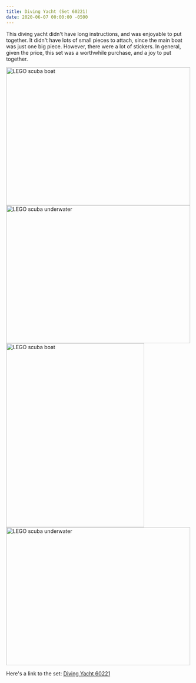 ```yaml
---
title: Diving Yacht (Set 60221)
date: 2020-06-07 00:00:00 -0500
---
```


This diving yacht didn't have long instructions, and was enjoyable to put together. It didn't have lots of small pieces to attach, since the main boat was just one big piece. However, there were a lot of stickers. In general, given the price, this set was a worthwhile purchase, and a joy to put together.

<div class="text-center">
  <a data-flickr-embed="true" href="https://www.flickr.com/photos/184539266@N08/49977811291/in/album-72157714494860177/" title="LEGO scuba boat"><img class="my-image" src="https://live.staticflickr.com/65535/49977811291_21ef030e3c.jpg" width="500" height="375" alt="LEGO scuba boat"></a>
  <a data-flickr-embed="true" href="https://www.flickr.com/photos/184539266@N08/49978073062/in/album-72157714494860177/" title="LEGO scuba underwater"><img class="my-image" src="https://live.staticflickr.com/65535/49978073062_08d5432e19.jpg" width="500" height="375" alt="LEGO scuba underwater"></a>
  <a data-flickr-embed="true" href="https://www.flickr.com/photos/184539266@N08/49977291103/in/album-72157714494860177/" title="LEGO scuba boat"><img class="my-image" src="https://live.staticflickr.com/65535/49977291103_5040b012ef.jpg" width="375" height="500" alt="LEGO scuba boat"></a>
  <a data-flickr-embed="true" href="https://www.flickr.com/photos/184539266@N08/49978072787/in/album-72157714494860177/" title="LEGO scuba underwater"><img class="my-image" src="https://live.staticflickr.com/65535/49978072787_10ec6088a4.jpg" width="500" height="375" alt="LEGO scuba underwater"></a>
</div>

Here's a link to the set: [Diving Yacht 60221](https://www.lego.com/en-us/product/diving-yacht-60221)
